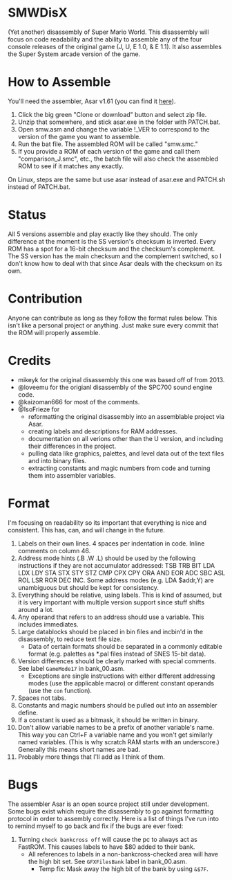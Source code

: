 # SMWDisX
(Yet another) disassembly of Super Mario World.
This disassembly will focus on code readability and the ability to assemble any of the four console releases of the original game (J, U, E 1.0, & E 1.1). It also assembles the Super System arcade version of the game.

# How to Assemble
You'll need the assembler, Asar v1.61 (you can find it [here](https://www.smwcentral.net/?p=section&s=tools)).
1. Click the big green "Clone or download" button and select zip file.
2. Unzip that somewhere, and stick asar.exe in the folder with PATCH.bat.
3. Open smw.asm and change the variable !_VER to correspond to the version of the game you want to assemble.
4. Run the bat file. The assembled ROM will be called "smw.smc."
5. If you provide a ROM of each version of the game and call them "comparison_J.smc", etc., the batch file will also check the assembled ROM to see if it matches any exactly.

On Linux, steps are the same but use asar instead of asar.exe and PATCH.sh instead of PATCH.bat.

# Status
All 5 versions assemble and play exactly like they should. The only difference at the moment is the SS version's checksum is inverted. Every ROM has a spot for a 16-bit checksum and the checksum's complement. The SS version has the main checksum and the complement switched, so I don't know how to deal with that since Asar deals with the checksum on its own.

# Contribution
Anyone can contribute as long as they follow the format rules below. This isn't like a personal project or anything. Just make sure every commit that the ROM will properly assemble.

# Credits
- mikeyk for the original disassembly this one was based off of from 2013.
- @loveemu for the origianl disassembly of the SPC700 sound engine code.
- @kaizoman666 for most of the comments.
- @IsoFrieze for
    - reformatting the original disassembly into an assemblable project via Asar.
    - creating labels and descriptions for RAM addresses.
    - documentation on all verions other than the U version, and including their differences in the project.
    - pulling data like graphics, palettes, and level data out of the text files and into binary files.
    - extracting constants and magic numbers from code and turning them into assembler variables.

# Format
I'm focusing on readability so its important that everything is nice and consistent. This has, can, and will change in the future.
1. Labels on their own lines. 4 spaces per indentation in code. Inline comments on column 46.
2. Address mode hints (.B .W .L) should be used by the following instructions if they are not accumulator addressed: TSB TRB BIT LDA LDX LDY STA STX STY STZ CMP CPX CPY ORA AND EOR ADC SBC ASL ROL LSR ROR DEC INC. Some address modes (e.g. LDA $addr,Y) are unambiguous but should be kept for consistency.
3. Everything should be relative, using labels. This is kind of assumed, but it is very important with multiple version support since stuff shifts around a lot.
4. Any operand that refers to an address should use a variable. This includes immediates.
5. Large datablocks should be placed in bin files and incbin'd in the disassembly, to reduce text file size.
   - Data of certain formats should be separated in a commonly editable format (e.g. palettes as \*.pal files instead of SNES 15-bit data).
6. Version differences should be clearly marked with special comments. See label `GameMode17` in bank_00.asm.
   - Exceptions are single instructions with either different addressing modes (use the applicable macro) or different constant operands (use the `con` function).
7. Spaces not tabs.
8. Constants and magic numbers should be pulled out into an assembler define.
9. If a constant is used as a bitmask, it should be written in binary.
10. Don't allow variable names to be a prefix of another variable's name. This way you can Ctrl+F a variable name and you won't get similarly named variables. (This is why scratch RAM starts with an underscore.) Generally this means short names are bad.
11. Probably more things that I'll add as I think of them.

# Bugs
The assembler Asar is an open source project still under development. Some bugs exist which require the disassembly to go against formatting protocol in order to assembly correctly. Here is a list of things I've run into to remind myself to go back and fix if the bugs are ever fixed:
1. Turning `check bankcross off` will cause the pc to always act as FastROM. This causes labels to have $80 added to their bank.
   - All references to labels in a non-bankcross-checked area will have the high bit set. See `GFXFilesBank` label in bank_00.asm.
     - Temp fix: Mask away the high bit of the bank by using `&$7F`.
